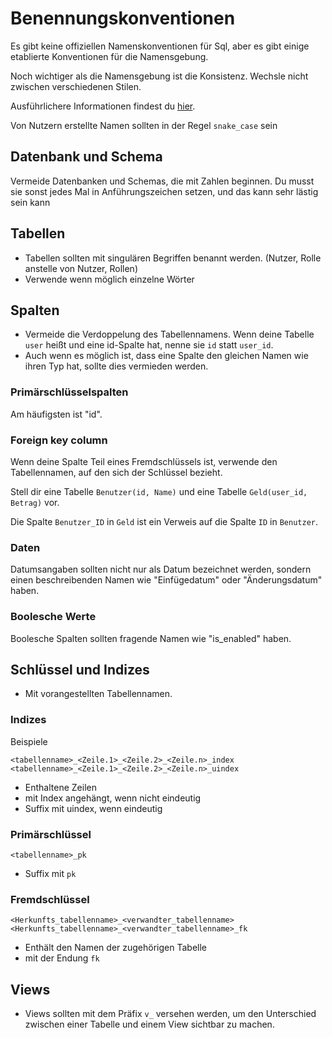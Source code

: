# Benennungskonventionen

Es gibt keine offiziellen Namenskonventionen für Sql, aber es gibt einige etablierte Konventionen für die Namensgebung.

Noch wichtiger als die Namensgebung ist die Konsistenz. Wechsle nicht zwischen verschiedenen Stilen.

Ausführlichere Informationen findest du [hier](https://www.sqlshack.com/learn-sql-naming-conventions/).

Von Nutzern erstellte Namen sollten in der Regel `snake_case` sein

## Datenbank und Schema

Vermeide Datenbanken und Schemas, die mit Zahlen beginnen. Du musst sie sonst jedes Mal in Anführungszeichen setzen, und das kann 
sehr lästig sein kann

## Tabellen

- Tabellen sollten mit singulären Begriffen benannt werden. (Nutzer, Rolle anstelle von Nutzer, Rollen)
- Verwende wenn möglich einzelne Wörter

## Spalten

- Vermeide die Verdoppelung des Tabellennamens. Wenn deine Tabelle `user` heißt und eine id-Spalte hat, nenne sie `id` statt
  `user_id`.
- Auch wenn es möglich ist, dass eine Spalte den gleichen Namen wie ihren Typ hat, sollte dies vermieden werden.
### Primärschlüsselspalten

Am häufigsten ist "id".

### Foreign key column

Wenn deine Spalte Teil eines Fremdschlüssels ist, verwende den Tabellennamen, auf den sich der Schlüssel bezieht.

Stell dir eine Tabelle `Benutzer(id, Name)` und eine Tabelle `Geld(user_id, Betrag)` vor.

Die Spalte `Benutzer_ID` in `Geld` ist ein Verweis auf die Spalte `ID` in `Benutzer`.

### Daten

Datumsangaben sollten nicht nur als Datum bezeichnet werden, sondern einen beschreibenden Namen wie "Einfügedatum" oder "Änderungsdatum" haben.

### Boolesche Werte

Boolesche Spalten sollten fragende Namen wie "is_enabled" haben.

## Schlüssel und Indizes

- Mit vorangestellten Tabellennamen.

### Indizes

Beispiele

```
<tabellenname>_<Zeile.1>_<Zeile.2>_<Zeile.n>_index
<tabellenname>_<Zeile.1>_<Zeile.2>_<Zeile.n>_uindex
```

- Enthaltene Zeilen
- mit Index angehängt, wenn nicht eindeutig
- Suffix mit uindex, wenn eindeutig

### Primärschlüssel

```
<tabellenname>_pk
```

- Suffix mit `pk`

### Fremdschlüssel

```
<Herkunfts_tabellenname>_<verwandter_tabellenname>
<Herkunfts_tabellenname>_<verwandter_tabellenname>_fk
```

- Enthält den Namen der zugehörigen Tabelle
- mit der Endung `fk`

## Views
- Views sollten mit dem Präfix `v_` versehen werden, um den Unterschied zwischen einer Tabelle und einem View sichtbar zu machen.

